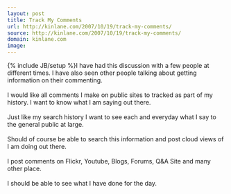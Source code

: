 ```yaml
---
layout: post
title: Track My Comments
url: http://kinlane.com/2007/10/19/track-my-comments/
source: http://kinlane.com/2007/10/19/track-my-comments/
domain: kinlane.com
image: 
---
```

{% include JB/setup %}I have had this discussion with a few people at different times. I have also seen other people talking about getting information on their commenting.<br />
<br />
I would like all comments I make on public sites to tracked as part of my history. I want to know what I am saying out there.<br />
<br />
Just like my search history I want to see each and everyday what I say to the general public at large.<br />
<br />
Should of course be able to search this information and post cloud views of I am doing out there.<br />
<br />
I post comments on Flickr, Youtube, Blogs, Forums, Q&amp;A Site and many other place.<br />
<br />
I should be able to see what I have done for the day.
